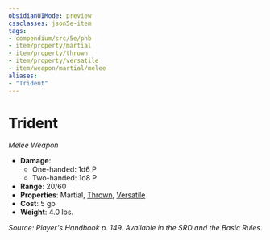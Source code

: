 ```yaml
---
obsidianUIMode: preview
cssclasses: json5e-item
tags:
- compendium/src/5e/phb
- item/property/martial
- item/property/thrown
- item/property/versatile
- item/weapon/martial/melee
aliases: 
- "Trident"
---
```

# Trident
*Melee Weapon*  

- **Damage**:
  - One-handed: 1d6 P
  - Two-handed: 1d8 P
- **Range**: 20/60
- **Properties**: Martial, [Thrown](/3-Mechanics/CLI/rules/item-properties.md#Thrown), [Versatile](/3-Mechanics/CLI/rules/item-properties.md#Versatile)
- **Cost**: 5 gp
- **Weight**: 4.0 lbs.

*Source: Player's Handbook p. 149. Available in the SRD and the Basic Rules.*